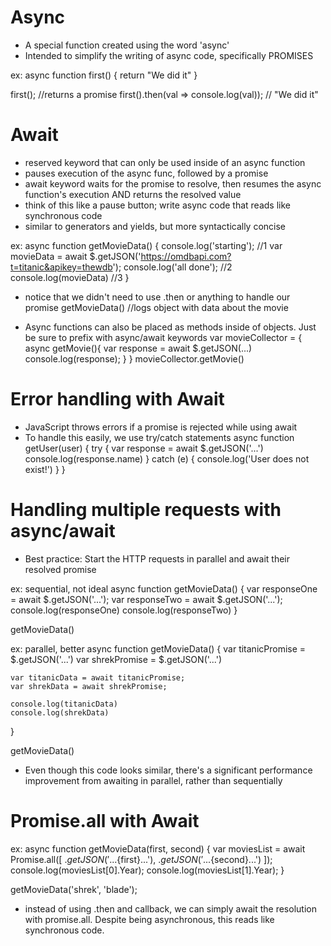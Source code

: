 # Async
- A special function created using the word 'async'
- Intended to simplify the writing of async code, specifically PROMISES

ex: async function first() {
	return "We did it"
}

first(); //returns a promise
first().then(val => console.log(val)); // "We did it"

# Await
- reserved keyword that can only be used inside of an async function
- pauses execution of the async func, followed by a promise
- await keyword waits for the promise to resolve, then resumes the async function's execution AND returns the resolved value
- think of this like a pause button; write async code that reads like synchronous code
- similar to generators and yields, but more syntactically concise

ex:
async function getMovieData() {
	console.log('starting'); //1
	var movieData = await $.getJSON('https://omdbapi.com?t=titanic&apikey=thewdb');
	console.log('all done'); //2
	console.log(movieData) //3
}

- notice that we didn't need to use .then or anything to handle our promise
getMovieData() //logs object with data about the movie

- Async functions can also be placed as methods inside of objects. Just be sure to prefix with async/await keywords
var movieCollector = {
	async getMovie(){
		var response = await $.getJSON(...)
		console.log(response);
	}
}
movieCollector.getMovie()

# Error handling with Await
- JavaScript throws errors if a promise is rejected while using await
- To handle this easily, we use try/catch statements
async function getUser(user) {
	try {
		var response = await $.getJSON('...')
		console.log(response.name)
	} catch (e) {
		console.log('User does not exist!')
	}
}

# Handling multiple requests with async/await
- Best practice: Start the HTTP requests in parallel and await their resolved promise

ex: sequential, not ideal
async function getMovieData() {
	var responseOne = await $.getJSON('...');
	var responseTwo = await $.getJSON('...');
	console.log(responseOne)
	console.log(responseTwo)
}

getMovieData()

ex: parallel, better
async function getMovieData() {
	var titanicPromise = $.getJSON('...')
	var shrekPromise = $.getJSON('...')

	var titanicData = await titanicPromise;
	var shrekData = await shrekPromise;

	console.log(titanicData)
	console.log(shrekData)
}

getMovieData()

- Even though this code looks similar, there's a significant performance improvement from awaiting in parallel, rather than sequentially

# Promise.all with Await
ex: async function getMovieData(first, second) {
	var moviesList = await Promise.all([
		$.getJSON('...${first}...'),
		$.getJSON('...${second}...')
		]);
		console.log(moviesList[0].Year);
		console.log(moviesList[1].Year);
}

getMovieData('shrek', 'blade');

- instead of using .then and callback, we can simply await the resolution with promise.all. Despite being asynchronous, this reads like synchronous code.
